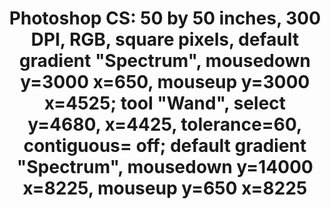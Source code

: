 ---
inv_num: 2014-079
add_credit:
url: 2014-079-photoshop-cs
title: 'Photoshop CS: 50 by 50 inches, 300 DPI, RGB, square pixels, default gradient
  "Spectrum", mousedown y=3000 x=650, mouseup y=3000 x=4525; tool "Wand", select y=4680,
  x=4425, tolerance=60, contiguous= off; default gradient "Spectrum", mousedown y=14000
  x=8225, mouseup y=650 x=8225'
year: '2014'
display_year: '2014'
medium: Chromogenic print
dims: '50in x 50in '
pitch:
ps:
live_url:
youtube:
related_code:
subheading:
download:
commission:
related:
layout: things-i-made
---